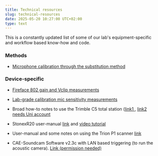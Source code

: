 ```yaml
---
title: Technical resources
slug: technical-resources
date: 2025-05-20 10:27:00 UTC+02:00
type: text
---
```


This is a constantly updated list of some of our lab's equipment-specific and workflow based know-how and code. 

### Methods

* [Microphone calibration through the substitution method](https://github.com/activesensingcollectives/calibrate-mic)

### Device-specific

* [Fireface 802 gain and Vclip measurements](https://github.com/activesensingcollectives/device-related/blob/main/gainknob_fireface802/estimating_Vclip_and_gain.pdf)

* [Lab-grade calibration mic sensitivity measurements](https://github.com/activesensingcollectives/device-related/tree/main/gras_microphone_calibration_certificates)

* Broad how-to notes to use the Trimble C5 total station ([link1 ](https://cloud.uni-konstanz.de/index.php/s/9gAPYfQyS7simN6), [link2 needs Uni account](https://cloud.uni-konstanz.de/index.php/f/194926655)

* StonexR20 user-manual [link](https://www.geo-sensor.net/download/Stonex/Manuals.Hardware/Stonex_R20_Handbuch_1.13_EN.pdf) and [video tutorial](https://www.youtube.com/playlist?list=PLKxUn7xzyb5ELAuCzhpvMWoFtbTUNi2D8)


* User-manual and some notes on using the Trion P1 scanner [link](https://cloud.uni-konstanz.de/index.php/f/202268590)

* CAE-Soundcam Software v2.3c with LAN based triggering (to run the acoustic camera). [Link (permission needed)](https://cloud.uni-konstanz.de/index.php/f/206662799)